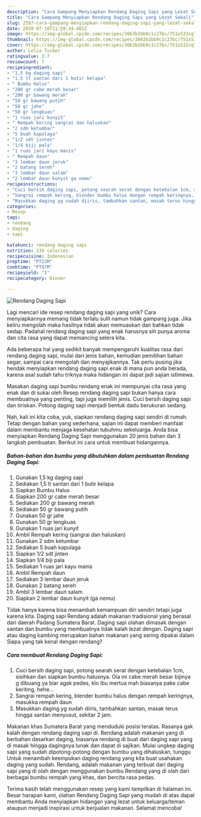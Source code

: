 ```yaml
---
description: "Cara Gampang Menyiapkan Rendang Daging Sapi yang Lezat Sekali"
title: "Cara Gampang Menyiapkan Rendang Daging Sapi yang Lezat Sekali"
slug: 2597-cara-gampang-menyiapkan-rendang-daging-sapi-yang-lezat-sekali
date: 2020-07-10T11:59:34.481Z
image: https://img-global.cpcdn.com/recipes/3063b1bb9c1c27bc/751x532cq70/rendang-daging-sapi-foto-resep-utama.jpg
thumbnail: https://img-global.cpcdn.com/recipes/3063b1bb9c1c27bc/751x532cq70/rendang-daging-sapi-foto-resep-utama.jpg
cover: https://img-global.cpcdn.com/recipes/3063b1bb9c1c27bc/751x532cq70/rendang-daging-sapi-foto-resep-utama.jpg
author: Lelia Tucker
ratingvalue: 3.7
reviewcount: 7
recipeingredient:
- "1,5 kg daging sapi"
- "1,5 lt santan dari 1 butir kelapa"
- " Bumbu Halus"
- "200 gr cabe merah besar"
- "200 gr bawang merah"
- "50 gr bawang putih"
- "50 gr jahe"
- "50 gr lengkuas"
- "1 ruas jari kunyit"
- " Rempah kering sangrai dan haluskan"
- "2 sdm ketumbar"
- "5 buah kapulaga"
- "1/2 sdt jinten"
- "1/4 biji pala"
- "1 ruas jari kayu manis"
- " Rempah daun"
- "3 lembar daun jeruk"
- "2 batang sereh"
- "3 lembar daun salam"
- "2 lembar daun kunyit ga nemu"
recipeinstructions:
- "Cuci bersih daging sapi, potong searah serat dengan ketebalan 1cm, sisihkan dan siapkan bumbu halusnya. Oia ini cabe merah besar bijinya g dibuang ya biar agak pedes, klo ibu mertua mah biasanya pake cabe keriting, hehe..."
- "Sangrai rempah kering, blender bumbu halus dengan rempah keringnya, masukka rempah daun"
- "Masukkan daging yg sudah diiris, tambahkan santan, masak terus hingga santan menyusut, sekitar 2 jam."
categories:
- Resep
tags:
- rendang
- daging
- sapi

katakunci: rendang daging sapi 
nutrition: 234 calories
recipecuisine: Indonesian
preptime: "PT22M"
cooktime: "PT47M"
recipeyield: "1"
recipecategory: Dinner

---
```



![Rendang Daging Sapi](https://img-global.cpcdn.com/recipes/3063b1bb9c1c27bc/751x532cq70/rendang-daging-sapi-foto-resep-utama.jpg)

Lagi mencari ide resep rendang daging sapi yang unik? Cara menyiapkannya memang tidak terlalu sulit namun tidak gampang juga. Jika keliru mengolah maka hasilnya tidak akan memuaskan dan bahkan tidak sedap. Padahal rendang daging sapi yang enak harusnya sih punya aroma dan cita rasa yang dapat memancing selera kita.

Ada beberapa hal yang sedikit banyak mempengaruhi kualitas rasa dari rendang daging sapi, mulai dari jenis bahan, kemudian pemilihan bahan segar, sampai cara mengolah dan menyajikannya. Tak perlu pusing jika hendak menyiapkan rendang daging sapi enak di mana pun anda berada, karena asal sudah tahu triknya maka hidangan ini dapat jadi sajian istimewa.

Masakan daging sapi bumbu rendang enak ini mempunyai cita rasa yang enak dan di sukai oleh Resep rendang daging sapi bukan hanya cara membuatnya yang penting, tapi juga memilih jenis. Cuci bersih daging sapi dan tiriskan. Potong daging sapi menjadi bentuk dadu berukuran sedang.


Nah, kali ini kita coba, yuk, siapkan rendang daging sapi sendiri di rumah. Tetap dengan bahan yang sederhana, sajian ini dapat memberi manfaat dalam membantu menjaga kesehatan tubuhmu sekeluarga. Anda bisa menyiapkan Rendang Daging Sapi menggunakan 20 jenis bahan dan 3 langkah pembuatan. Berikut ini cara untuk membuat hidangannya.

<!--inarticleads1-->

##### Bahan-bahan dan bumbu yang dibutuhkan dalam pembuatan Rendang Daging Sapi:

1. Gunakan 1,5 kg daging sapi
1. Sediakan 1,5 lt santan dari 1 butir kelapa
1. Siapkan  Bumbu Halus
1. Siapkan 200 gr cabe merah besar
1. Sediakan 200 gr bawang merah
1. Sediakan 50 gr bawang putih
1. Gunakan 50 gr jahe
1. Gunakan 50 gr lengkuas
1. Gunakan 1 ruas jari kunyit
1. Ambil  Rempah kering (sangrai dan haluskan)
1. Gunakan 2 sdm ketumbar
1. Sediakan 5 buah kapulaga
1. Siapkan 1/2 sdt jinten
1. Siapkan 1/4 biji pala
1. Sediakan 1 ruas jari kayu manis
1. Ambil  Rempah daun
1. Sediakan 3 lembar daun jeruk
1. Gunakan 2 batang sereh
1. Ambil 3 lembar daun salam
1. Siapkan 2 lembar daun kunyit (ga nemu)


Tidak hanya karena bisa menambah kemampuan diri sendiri tetapi juga karena kita. Daging sapi Rendang adalah makanan tradisional yang berasal dari daerah Padang Sumatera Barat. Daging sapi olahan dimasak dengan santan dan bumbu yang membuatnya tidak kalah lezat dengan. Daging sapi atau daging kambing merupakan bahan makanan yang sering dipakai dalam Siapa yang tak kenal dengan rendang? 

<!--inarticleads2-->

##### Cara membuat Rendang Daging Sapi:

1. Cuci bersih daging sapi, potong searah serat dengan ketebalan 1cm, sisihkan dan siapkan bumbu halusnya. Oia ini cabe merah besar bijinya g dibuang ya biar agak pedes, klo ibu mertua mah biasanya pake cabe keriting, hehe...
1. Sangrai rempah kering, blender bumbu halus dengan rempah keringnya, masukka rempah daun
1. Masukkan daging yg sudah diiris, tambahkan santan, masak terus hingga santan menyusut, sekitar 2 jam.


Makanan khas Sumatera Barat yang menduduki posisi teratas. Rasanya gak kalah dengan rendang daging sapi di. Rendang adalah makanan yang di berbahan dasarkan daging, biasanya rendang di buat dari daging sapi yang di masak hingga dagingnya lunak dan dapat di sajikan. Mulai ungkep daging sapi yang sudah dipotong-potong dengan bumbu yang dihaluskan, tunggu Untuk menambah keempukan daging rendang yang kita buat usahakan daging yang sudah. Rendang, adalah makanan yang terbuat dari daging sapi yang di olah dengan menggunakan bumbu Rendang yang di olah dari berbagai bumbu rempah yang khas, dan bercita rasa pedas. 

Terima kasih telah menggunakan resep yang kami tampilkan di halaman ini. Besar harapan kami, olahan Rendang Daging Sapi yang mudah di atas dapat membantu Anda menyiapkan hidangan yang lezat untuk keluarga/teman ataupun menjadi inspirasi untuk berjualan makanan. Selamat mencoba!
